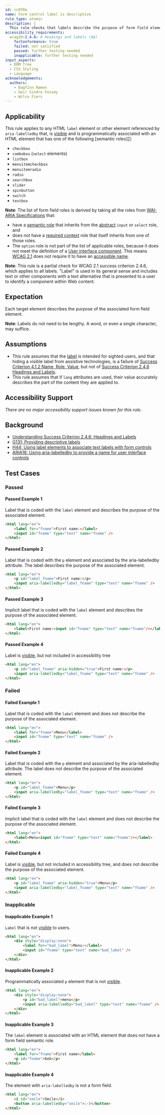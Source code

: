 ```yaml
---
id: cc0f0a
name: Form control label is descriptive
rule_type: atomic
description: |
  This rule checks that labels describe the purpose of form field elements.
accessibility_requirements:
  wcag20:2.4.6: # Headings and labels (AA)
    forConformance: true
    failed: not satisfied
    passed: further testing needed
    inapplicable: further testing needed
input_aspects:
  - DOM Tree
  - CSS Styling
  - Language
acknowledgements:
  authors:
    - Dagfinn Rømen
    - Geir Sindre Fossøy
    - Wilco Fiers
---
```


## Applicability

This rule applies to any HTML `label` element or other element referenced by `aria-labelledby` that, is [visible][] and is programmatically associated with an HTML element that has one of the following [semantic roles][]:

- `checkbox`
- `combobox` (`select` elements)
- `listbox`
- `menuitemcheckbox`
- `menuitemradio`
- `radio`
- `searchbox`
- `slider`
- `spinbutton`
- `switch`
- `textbox`

**Note**: The list of form field roles is derived by taking all the roles from [WAI-ARIA Specifications](#wai-aria-specifications) that:

- have a [semantic role][] that inherits from the [abstract](https://www.w3.org/TR/wai-aria/#abstract_roles) `input` or `select` role, and
- does not have a [required context](https://www.w3.org/TR/wai-aria/#scope) role that itself inherits from one of those roles.
- The `option` role is not part of the list of applicable roles, because it does not meet the definition of a [User interface component](https://www.w3.org/TR/WCAG21/#dfn-user-interface-components). This means [WCAG 2.1](https://www.w3.org/TR/WCAG21/) does not require it to have an [accessible name](#accessible-name).

**Note**: This rule is a partial check for WCAG 2.1 success criterion 2.4.6, which applies to all labels. "Label" is used in its general sense and includes text or other components with a text alternative that is presented to a user to identify a component within Web content.

## Expectation

Each target element describes the purpose of the associated form field element.

**Note**: Labels do not need to be lengthy. A word, or even a single character, may suffice.

## Assumptions

- This rule assumes that the [label](https://www.w3.org/TR/WCAG21/#dfn-labels) is intended for sighted users, and that hiding a visible label from assistive technologies, is a failure of [Success Criterion 4.1.2 Name, Role, Value](https://www.w3.org/TR/WCAG21/#name-role-value), but not of [Success Criterion 2.4.6 Headings and Labels](https://www.w3.org/TR/WCAG21/#headings-and-labels).
- This rule assumes that if `lang` attributes are used, their value accurately describes the part of the content they are applied to.

## Accessibility Support

_There are no major accessibility support issues known for this rule._

## Background

- [Understanding Success Criterion 2.4.6: Headings and Labels](https://www.w3.org/WAI/WCAG21/Understanding/headings-and-labels.html)
- [G131: Providing descriptive labels](https://www.w3.org/WAI/WCAG21/Techniques/general/G131)
- [H44: Using label elements to associate text labels with form controls](https://www.w3.org/WAI/WCAG21/Techniques/html/H44)
- [ARIA16: Using aria-labelledby to provide a name for user interface controls](https://www.w3.org/WAI/WCAG21/Techniques/aria/ARIA16)

## Test Cases

### Passed

#### Passed Example 1

Label that is coded with the `label` element and describes the purpose of the associated element.

```html
<html lang="en">
	<label for="fname">First name:</label>
	<input id="fname" type="text" name="fname" />
</html>
```

#### Passed Example 2

Label that is coded with the `p` element and associated by the aria-labelledby attribute. The label describes the purpose of the associated element.

```html
<html lang="en">
	<p id="label_fname">First name:</p>
	<input aria-labelledby="label_fname" type="text" name="fname" />
</html>
```

#### Passed Example 3

Implicit label that is coded with the `label` element and describes the purpose of the associated element.

```html
<html lang="en">
	<label>First name:<input id="fname" type="text" name="fname"/></label>
</html>
```

#### Passed Example 4

Label is [visible][], but not included in accessibility tree

```html
<html lang="en">
	<p id="label_fname" aria-hidden="true">First name:</p>
	<input aria-labelledby="label_fname" type="text" name="fname" />
</html>
```

### Failed

#### Failed Example 1

Label that is coded with the `label` element and does not describe the purpose of the associated element.

```html
<html lang="en">
	<label for="fname">Menu</label>
	<input id="fname" type="text" name="fname" />
</html>
```

#### Failed Example 2

Label that is coded with the `p` element and associated by the aria-labelledby attribute. The label does not describe the purpose of the associated element.

```html
<html lang="en">
	<p id="label_fname">Menu</p>
	<input aria-labelledby="label_fname" type="text" name="fname" />
</html>
```

#### Failed Example 3

Implicit label that is coded with the `label` element and does not describe the purpose of the associated element.

```html
<html lang="en">
	<label>Menu<input id="fname" type="text" name="fname"/></label>
</html>
```

#### Failed Example 4

Label is [visible][], but not included in accessibility tree, and does not describe the purpose of the associated element.

```html
<html lang="en">
	<p id="label_fname" aria-hidden="true">Menu</p>
	<input aria-labelledby="label_fname" type="text" name="fname" />
</html>
```

### Inapplicable

#### Inapplicable Example 1

`Label` that is not [visible][] to users.

```html
<html lang="en">
	<div style="display:none">
		<label for="bad_label">Menu:</label>
		<input id="fname" type="text" name="bad_label" />
	</div>
</html>
```

#### Inapplicable Example 2

Programmatically associated `p` element that is not [visible][].

```html
<html lang="en">
	<div style="display:none">
		<p id="bad_label">menu</p>
		<input aria-labelledby="bad_label" type="text" name="fname" />
	</div>
</html>
```

#### Inapplicable Example 3

The `label` element is associated with an HTML element that does not have a form field semantic role.

```html
<html lang="en">
	<label for="fname">First name</label>
	<p id="fname">bob</p>
</html>
```

#### Inapplicable Example 4

The element with `aria-labelledby` is not a form field.

```html
<html lang="en">
	<i id="smile">Smile</i>
	<button aria-labelledby="smile">:-)</button>
</html>
```

[semantic role]: #semantic-role 'Definition of semantic role'
[visible]: #visible 'Definition of visible'
